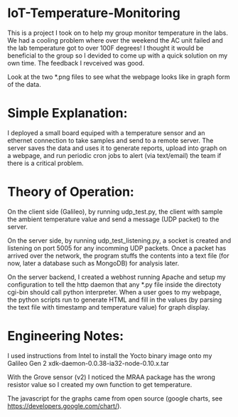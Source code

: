 # IoT-Temperature-Monitoring

This is a project I took on to help my group monitor temperature in the labs. We had a cooling problem where over the weekend the AC unit failed and the lab temperature got to over 100F degrees! I thought it would be beneficial to the group so I devided to come up with a quick solution on my own time. The feedback I revceived was good. 

Look at the two *.png files to see what the webpage looks like in graph form of the data. 


Simple Explanation:
=====================
I deployed a small board equiped with a temperature sensor and an ethernet connection to take samples and send to a remote server. The server saves the data and uses it to generate reports, upload into graph on a webpage, and run periodic cron jobs to alert (via text/email) the team if there is a critical problem.  


Theory of Operation: 
=======================
On the client side (Galileo), by running udp_test.py, the client with sample the ambient temperature value and send a message (UDP packet) to the server. 

On the server side, by running udp_test_listening.py, a socket is created and listening on port 5005 for any incomming UDP packets. Once a packet has arrived over the network, the program stuffs the contents into a text file (for now, later a database such as MongoDB) for analysis later. 

On the server backend, I created a webhost running Apache and setup my configuration to tell the http daemon that any *.py file inside the directoty cgi-bin should call python interpreter. When a user goes to my webpage, the python scripts run to generate HTML and fill in the values (by parsing the text file with timestamp and temperature value) for graph display. 


Engineering Notes: 
=====================
I used instructions from Intel to install the Yocto binary image onto my Galileo Gen 2
xdk-daemon-0.0.38-ia32-node-0.10.x.tar

With the Grove sensor (v2) I noticed the MRAA package has the wrong resistor value so I created my own function to get temperature. 

The javascript for the graphs came from open source (google charts, see https://developers.google.com/chart/). 

